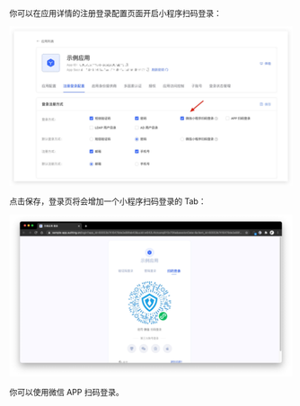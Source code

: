 你可以在应用详情的注册登录配置页面开启小程序扫码登录：

![](./images/config-social-connections.jpg)

点击保存，登录页将会增加一个小程序扫码登录的 Tab：

![](./images/example.jpg)

你可以使用微信 APP 扫码登录。